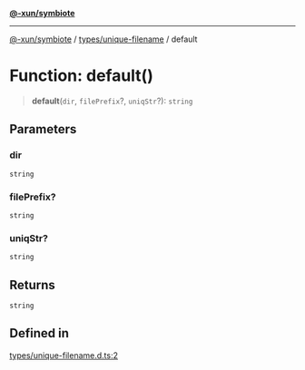 [**@-xun/symbiote**](../../../README.md)

***

[@-xun/symbiote](../../../README.md) / [types/unique-filename](../README.md) / default

# Function: default()

> **default**(`dir`, `filePrefix`?, `uniqStr`?): `string`

## Parameters

### dir

`string`

### filePrefix?

`string`

### uniqStr?

`string`

## Returns

`string`

## Defined in

[types/unique-filename.d.ts:2](https://github.com/Xunnamius/symbiote/blob/c062d7c5dc980668c9246eeeaf1aa96da42e4471/types/unique-filename.d.ts#L2)
